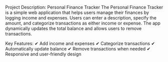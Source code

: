 Project Description: Personal Finance Tracker
The Personal Finance Tracker is a simple web application that helps users manage their finances by logging income and expenses. Users can enter a description, specify the amount, and categorize transactions as either income or expense. The app dynamically updates the total balance and allows users to remove transactions.

Key Features:
✔ Add income and expenses
✔ Categorize transactions
✔ Automatically update balance
✔ Remove transactions when needed
✔ Responsive and user-friendly design
